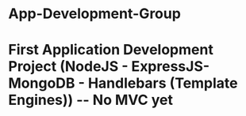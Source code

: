 # App-Development-Group



# First Application Development Project (NodeJS - ExpressJS- MongoDB - Handlebars (Template Engines)) -- No MVC yet 
